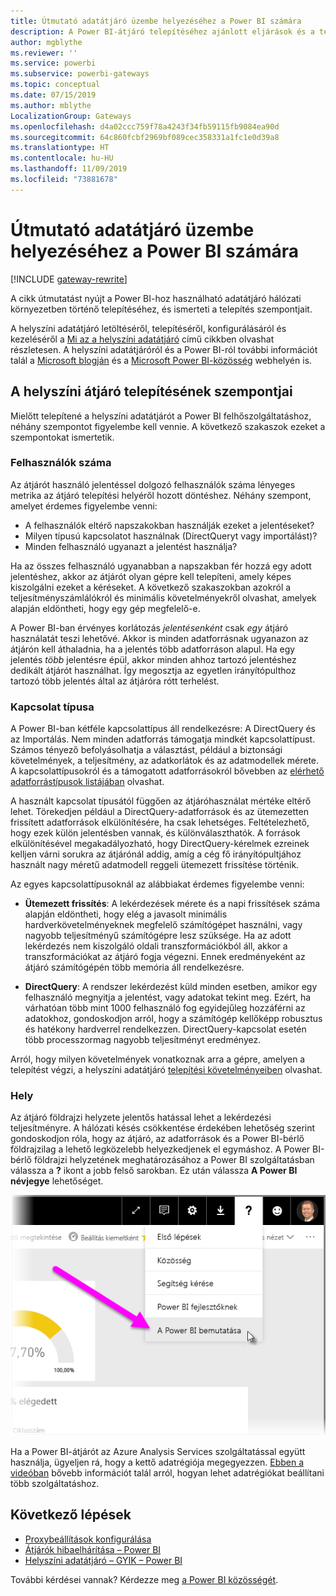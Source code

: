 ```yaml
---
title: Útmutató adatátjáró üzembe helyezéséhez a Power BI számára
description: A Power BI-átjáró telepítéséhez ajánlott eljárások és a telepítés szempontjai.
author: mgblythe
ms.reviewer: ''
ms.service: powerbi
ms.subservice: powerbi-gateways
ms.topic: conceptual
ms.date: 07/15/2019
ms.author: mblythe
LocalizationGroup: Gateways
ms.openlocfilehash: d4a02ccc759f78a4243f34fb59115fb9084ea90d
ms.sourcegitcommit: 64c860fcbf2969bf089cec358331a1fc1e0d39a8
ms.translationtype: HT
ms.contentlocale: hu-HU
ms.lasthandoff: 11/09/2019
ms.locfileid: "73881678"
---
```

# <a name="guidance-for-deploying-a-data-gateway-for-power-bi"></a>Útmutató adatátjáró üzembe helyezéséhez a Power BI számára

[!INCLUDE [gateway-rewrite](includes/gateway-rewrite.md)]

A cikk útmutatást nyújt a Power BI-hoz használható adatátjáró hálózati környezetben történő telepítéséhez, és ismerteti a telepítés szempontjait.

A helyszíni adatátjáró letöltéséről, telepítéséről, konfigurálásáról és kezeléséről a [Mi az a helyszíni adatátjáró](/data-integration/gateway/service-gateway-onprem) című cikkben olvashat részletesen. A helyszíni adatátjáróról és a Power BI-ról további információt talál a [Microsoft blogján](https://powerbi.microsoft.com/blog/) és a [Microsoft Power BI-közösség](https://community.powerbi.com/) webhelyén is.

## <a name="installation-considerations-for-the-on-premises-data-gateway"></a>A helyszíni átjáró telepítésének szempontjai

Mielőtt telepítené a helyszíni adatátjárót a Power BI felhőszolgáltatáshoz, néhány szempontot figyelembe kell vennie. A következő szakaszok ezeket a szempontokat ismertetik.

### <a name="number-of-users"></a>Felhasználók száma

Az átjárót használó jelentéssel dolgozó felhasználók száma lényeges metrika az átjáró telepítési helyéről hozott döntéshez. Néhány szempont, amelyet érdemes figyelembe venni:

* A felhasználók eltérő napszakokban használják ezeket a jelentéseket?
* Milyen típusú kapcsolatot használnak (DirectQueryt vagy importálást)?
* Minden felhasználó ugyanazt a jelentést használja?

Ha az összes felhasználó ugyanabban a napszakban fér hozzá egy adott jelentéshez, akkor az átjárót olyan gépre kell telepíteni, amely képes kiszolgálni ezeket a kéréseket. A következő szakaszokban azokról a teljesítményszámlálókról és minimális követelményekről olvashat, amelyek alapján eldöntheti, hogy egy gép megfelelő-e.

A Power BI-ban érvényes korlátozás *jelentésenként* csak *egy* átjáró használatát teszi lehetővé. Akkor is minden adatforrásnak ugyanazon az átjárón kell áthaladnia, ha a jelentés több adatforráson alapul. Ha egy jelentés *több* jelentésre épül, akkor minden ahhoz tartozó jelentéshez dedikált átjárót használhat. Így megosztja az egyetlen irányítópulthoz tartozó több jelentés által az átjáróra rótt terhelést.

### <a name="connection-type"></a>Kapcsolat típusa

A Power BI-ban kétféle kapcsolattípus áll rendelkezésre: A DirectQuery és az Importálás. Nem minden adatforrás támogatja mindkét kapcsolattípust. Számos tényező befolyásolhatja a választást, például a biztonsági követelmények, a teljesítmény, az adatkorlátok és az adatmodellek mérete. A kapcsolattípusokról és a támogatott adatforrásokról bővebben az [elérhető adatforrástípusok listájában](service-gateway-data-sources.md#list-of-available-data-source-types) olvashat.

A használt kapcsolat típusától függően az átjáróhasználat mértéke eltérő lehet. Törekedjen például a DirectQuery-adatforrások és az ütemezetten frissített adatforrások elkülönítésére, ha csak lehetséges. Feltételezhető, hogy ezek külön jelentésben vannak, és különválaszthatók. A források elkülönítésével megakadályozható, hogy DirectQuery-kérelmek ezreinek kelljen várni sorukra az átjárónál addig, amíg a cég fő irányítópultjához használt nagy méretű adatmodell reggeli ütemezett frissítése történik. 

Az egyes kapcsolattípusoknál az alábbiakat érdemes figyelembe venni:

* **Ütemezett frissítés**: A lekérdezések mérete és a napi frissítések száma alapján eldöntheti, hogy elég a javasolt minimális hardverkövetelményeknek megfelelő számítógépet használni, vagy nagyobb teljesítményű számítógépre lesz szüksége. Ha az adott lekérdezés nem kiszolgáló oldali transzformációkból áll, akkor a transzformációkat az átjáró fogja végezni. Ennek eredményeként az átjáró számítógépén több memória áll rendelkezésre.

* **DirectQuery**: A rendszer lekérdezést küld minden esetben, amikor egy felhasználó megnyitja a jelentést, vagy adatokat tekint meg. Ezért, ha várhatóan több mint 1000 felhasználó fog egyidejűleg hozzáférni az adatokhoz, gondoskodjon arról, hogy a számítógép kellőképp robusztus és hatékony hardverrel rendelkezzen. DirectQuery-kapcsolat esetén több processzormag nagyobb teljesítményt eredményez.

Arról, hogy milyen követelmények vonatkoznak arra a gépre, amelyen a telepítést végzi, a helyszíni adatátjáró [telepítési követelményeiben](/data-integration/gateway/service-gateway-install#requirements) olvashat.

### <a name="location"></a>Hely

Az átjáró földrajzi helyzete jelentős hatással lehet a lekérdezési teljesítményre. A hálózati késés csökkentése érdekében lehetőség szerint gondoskodjon róla, hogy az átjáró, az adatforrások és a Power BI-bérlő földrajzilag a lehető legközelebb helyezkedjenek el egymáshoz. A Power BI-bérlő földrajzi helyzetének meghatározásához a Power BI szolgáltatásban válassza a **?** ikont a jobb felső sarokban. Ez után válassza **A Power BI névjegye** lehetőséget.

![A Power BI-bérlő helyének meghatározása](media/service-gateway-deployment-guidance/powerbi-gateway-deployment-guidance_02.png)

Ha a Power BI-átjárót az Azure Analysis Services szolgáltatással együtt használja, ügyeljen rá, hogy a kettő adatrégiója megegyezzen. [Ebben a videóban](https://guyinacube.com/2018/01/power-bi-azure-analysis-services-gateway-data-region/) bővebb információt talál arról, hogyan lehet adatrégiókat beállítani több szolgáltatáshoz.

## <a name="next-steps"></a>Következő lépések

* [Proxybeállítások konfigurálása](/data-integration/gateway/service-gateway-proxy)  
* [Átjárók hibaelhárítása – Power BI](service-gateway-onprem-tshoot.md)  
* [Helyszíni adatátjáró – GYIK – Power BI](service-gateway-power-bi-faq.md)  

További kérdései vannak? Kérdezze meg [a Power BI közösségét](https://community.powerbi.com/).


